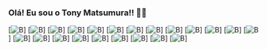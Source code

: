 ### Olá! Eu sou o Tony Matsumura!! ✋🏻

[![B](https://img.shields.io/badge/Gmail-D14836?style=for-the-badge&logo=gmail&logoColor=white)]
[![B](https://img.shields.io/badge/Telegram-2CA5E0?style=for-the-badge&logo=telegram&logoColor=white)]
[![B](https://img.shields.io/badge/Slack-4A154B?style=for-the-badge&logo=slack&logoColor=white)]
[![B](https://img.shields.io/badge/Discord-7289DA?style=for-the-badge&logo=discord&logoColor=white)]
[![B](https://img.shields.io/badge/LinkedIn-0077B5?style=for-the-badge&logo=linkedin&logoColor=white)]
[![B](https://img.shields.io/badge/Twitter-1DA1F2?style=for-the-badge&logo=twitter&logoColor=white)]
[![B](https://img.shields.io/badge/Windows-0078D6?style=for-the-badge&logo=windows&logoColor=white)]
[![B](https://img.shields.io/badge/Linux-FCC624?style=for-the-badge&logo=linux&logoColor=black)]
[![B](https://img.shields.io/badge/YouTube-FF0000?style=for-the-badge&logo=youtube&logoColor=white)]
[![B](https://img.shields.io/badge/C%23-239120?style=for-the-badge&logo=c-sharp&logoColor=white)]
[![B](https://img.shields.io/badge/Python-3776AB?style=for-the-badge&logo=python&logoColor=white)]
[![B](https://img.shields.io/badge/HTML-239120?style=for-the-badge&logo=html5&logoColor=white)]
[![B](https://img.shields.io/badge/CSS-239120?&style=for-the-badge&logo=css3&logoColor=white)]
[![B](https://img.shields.io/badge/.NET-5C2D91?style=for-the-badge&logo=.net&logoColor=white)]
[![B](https://img.shields.io/badge/JavaScript-F7DF1E?style=for-the-badge&logo=javascript&logoColor=black)]
[![B](https://img.shields.io/badge/Node.js-43853D?style=for-the-badge&logo=node.js&logoColor=white)]
[![B](https://img.shields.io/badge/React-20232A?style=for-the-badge&logo=react&logoColor=61DAFB)]
[![B](https://img.shields.io/badge/MySQL-00000F?style=for-the-badge&logo=mysql&logoColor=white)]
[![B](https://img.shields.io/badge/PostgreSQL-316192?style=for-the-badge&logo=postgresql&logoColor=white)]
[![B](https://img.shields.io/badge/MongoDB-4EA94B?style=for-the-badge&logo=mongodb&logoColor=white)]
[![B](https://img.shields.io/badge/Microsoft_SQL_Server-CC2927?style=for-the-badge&logo=microsoft-sql-server&logoColor=white)]
[![B]()]


